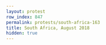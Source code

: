 ```yaml
---
layout: protest
row_index: 847
permalink: protests/south-africa-163
title: South Africa, August 2018
hidden: true
---
```

